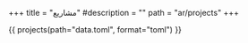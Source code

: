 +++
title = "مشاريع"
#description = ""
path = "ar/projects"
+++

{{ projects(path="data.toml", format="toml") }}
